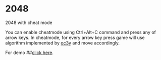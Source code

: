 2048
====

2048 with cheat mode


You can enable cheatmode using Ctrl+Alt+C command and press any of arrow keys.
In cheatmode, for every arrow key press game will use algorithm implemented by [oc3y](https://github.com/ov3y) and move accordingly.

For demo ##[click here](http://thecodejack.github.io/2048/).